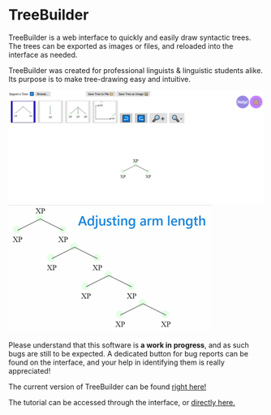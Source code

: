 # TreeBuilder

TreeBuilder is a web interface to quickly and easily draw syntactic trees. The trees can be exported as images or files, and reloaded into the interface as needed.

TreeBuilder was created for professional linguists & linguistic students alike. Its purpose is to make tree-drawing easy and intuitive.

<img src="./assets/interface.png" alt="usage example" width="800"/>

<img src="./assets/tutoGif3.gif" alt="usage example" width="400"/>

Please understand that this software is **a work in progress**, and as such bugs are still to be expected. A dedicated button for bug reports can be found on the interface, and your help in identifying them is really appreciated!

The current version of TreeBuilder can be found [right here!](https://nifty-morse-4f2438.netlify.app/)

The tutorial can be accessed through the interface, or [directly here.](https://nifty-morse-4f2438.netlify.app/tutorial.html)
